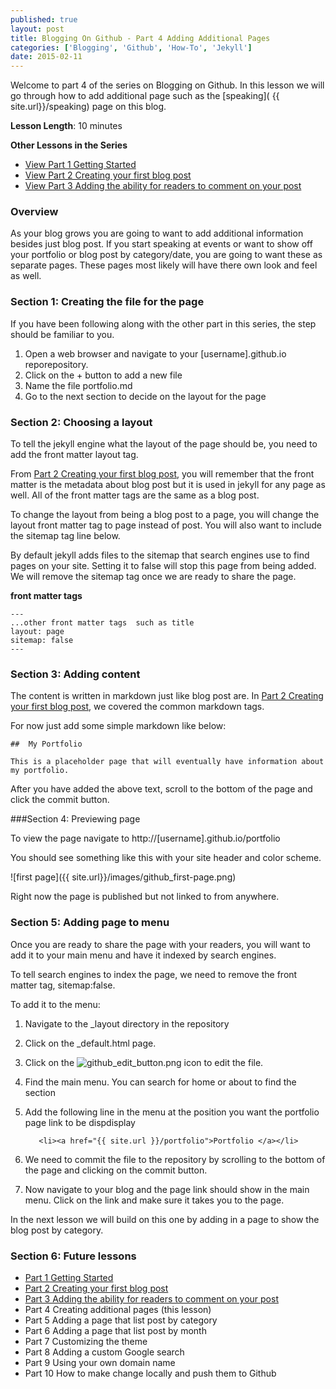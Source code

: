 ```yaml
---
published: true
layout: post 
title: Blogging On Github - Part 4 Adding Additional Pages 
categories: ['Blogging', 'Github', 'How-To', 'Jekyll']
date: 2015-02-11  
---
```


Welcome to part 4 of the series on Blogging on  Github.  In this lesson we will go through how to add additional page such as the [speaking]( {{ site.url}}/speaking) page on this blog.
 
**Lesson Length**: 10 minutes
 
**Other Lessons in the Series**

* [View Part 1 Getting Started]({{site.url}}/blogging-on-github-part-1/)
* [View Part 2 Creating your first blog post]({{site.url}}/blogging-on-github-part-2-your-first-post/)
* [View Part 3 Adding the ability for readers to comment on your post]({{site.url}}/blogging-on-github-part-3-adding-comments/)

### Overview 

As your blog grows you are going to want to add additional information besides  just blog post.  If you start speaking at events or want to show off your portfolio or blog post by category/date, you are going to want these as separate pages.  These pages  most  likely will have there own look and feel as well.  

### Section 1: Creating the file for the page 

If you have been following along with the other part in this series,  the step should be familiar to you.  

1. Open a web browser and navigate to your [username].github.io reporepository.
2. Click on the + button to add a new file
3.  Name the file portfolio.md
4.  Go to the next section to decide on the layout for the page 

### Section 2: Choosing a layout 

To tell the jekyll engine what the layout of the page should be, you need to add the front matter layout tag. 

From  [ Part 2 Creating your first blog post](http://digitaldrummerj.me/blogging-on-github-part-2-your-first-post/), you will remember that the front matter is the metadata about blog post but it is used in jekyll  for any page as well.  All of the front matter tags are the same as a blog post.

To change the layout from being a blog post to a page, you will change the layout front matter tag to page instead of post.  You will also want to include the sitemap tag line below.  

By default jekyll  adds files to the sitemap that search engines use to find pages on your site.  Setting  it to false will stop this page from being added.  We will remove the sitemap tag once we  are ready to share the page. 

**front  matter tags**

	---
	...other front matter tags  such as title
	layout: page
	sitemap: false 
	---
	
### Section 3: Adding content 

The content is written in markdown just like blog post are.   In  [ Part 2 Creating your first blog post](http://digitaldrummerj.me/blogging-on-github-part-2-your-first-post/), we covered the common markdown tags.

For now just add some simple markdown like below:

	## 	My Portfolio 
	
	This is a placeholder page that will eventually have information about my portfolio.  

After you have added the above text, scroll to the bottom of the page and click the commit button.

###Section 4: Previewing page 

To  view the page navigate to http://[username].github.io/portfolio

You should see something like this with your site header and color scheme.

![first page]({{ site.url}}/images/github_first-page.png)

Right now the page is published but not linked to from anywhere.

### Section 5: Adding page to menu 

Once  you are ready to share the page with your readers, you will want to add it to your main menu and have it indexed by search engines.

To tell search engines to index the page, we need to remove the front matter tag, sitemap:false.

To add it to the menu:

1. Navigate to the _layout directory in the repository 
2. Click on the _default.html page.  
3. Click on the ![github_edit_button.png](github_edit_button.png) icon to edit the file.
4. Find the main menu.  You can search for home or about to find the section 
5. Add the following line in the menu at the position you want the portfolio page link to be dispdisplay
	
          <li><a href="{{ site.url }}/portfolio">Portfolio </a></li>
          
6. We need to commit the file to the repository by scrolling to the bottom of the page and clicking on the commit button.  
7. Now navigate to your blog and the page link should show in the main menu.  Click  on the link and make sure it takes you to the page. 

In the next lesson we will build on this one by adding in a page to show the blog post by category.   

### Section 6:  Future lessons

* [Part 1 Getting Started]({{site.url}}/blogging-on-github-part-1/)
* [Part 2 Creating your first blog post]({{site.url}}/blogging-on-github-part-2-your-first-post/)
* [Part 3 Adding the ability for readers to comment on your post]({{site.url}}/blogging-on-github-part-3-adding-comments/)
* Part 4 Creating additional pages (this lesson)
* Part 5 Adding a page that list post by category
* Part 6 Adding a page that list post by month
* Part 7 Customizing the theme
* Part 8 Adding a custom Google search
* Part 9 Using your own domain name
* Part 10 How to make change locally and push them to Github